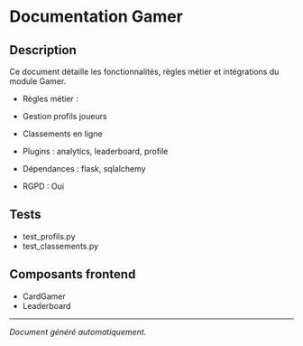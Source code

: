 # Documentation Gamer

## Description
Ce document détaille les fonctionnalités, règles métier et intégrations du module Gamer.

- Règles métier :
- Gestion profils joueurs
- Classements en ligne


- Plugins : analytics, leaderboard, profile
- Dépendances : flask, sqlalchemy
- RGPD : Oui

## Tests
- test_profils.py
- test_classements.py


## Composants frontend
- CardGamer
- Leaderboard


---
*Document généré automatiquement.*